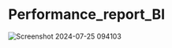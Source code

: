 # Performance_report_BI

![Screenshot 2024-07-25 094103](https://github.com/user-attachments/assets/205cea88-63d3-457f-9c16-f4083f4db396)
